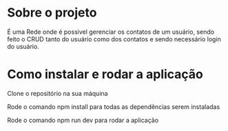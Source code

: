 # Sobre o projeto

É uma Rede onde é possivel gerenciar os contatos de um usuário, sendo feito o CRUD tanto do usuário como dos contatos e sendo necessário login do usuário.



# Como instalar e rodar a aplicação


Clone o repositório na sua máquina

Rode o comando npm install para todas as dependências serem instaladas

Rode o comando npm run dev para rodar a aplicação